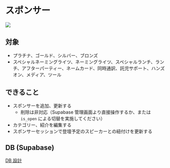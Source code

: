 # スポンサー

![](https://i.imgur.com/KTU7rFE.png)

## 対象

- プラチナ、ゴールド、シルバー、ブロンズ
- スペシャルネーミングライツ、ネーミングライツ、スペシャルランチ、ランチ、アフターパーティー、ネームカード、同時通訳、託児サポート、ハンズオン、メディア、ツール

## できること

- スポンサーを追加、更新する
  - 削除は非対応（Supabase 管理画面より直接操作するか、または `is_open` による切替を実施してください）
- カテゴリー、紹介を編集する
- スポンサーセッションで登壇予定のスピーカーとの紐付けを更新する

## DB (Supabase)

[DB 設計](../../supabase/db/sponsor.md)

